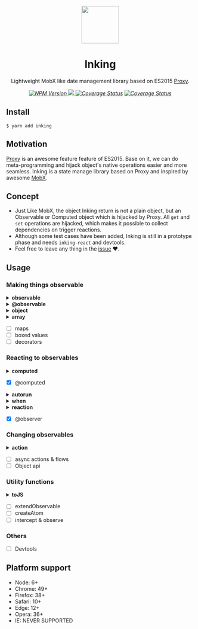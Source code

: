 <p align="center">
    <img src="https://avatars1.githubusercontent.com/u/48382962?s=100&v=4" height=100/>
    <h1 align="center">Inking</h1>
    <p align="center">
        Lightweight MobX like date management library based on ES2015 <a target="_blank" href="https://developer.mozilla.org/en-US/docs/Web/JavaScript/Reference/Global_Objects/Proxy">Proxy</a>.
    <p>
    <p align="center">
        <i>
            <a href="https://www.npmjs.com/package/inking">
              <img src="https://badgen.net/npm/v/inking" alt="NPM Version">
            </a>
            <a href="https://circleci.com/gh/inkerjs/inking">
              <img src="https://badgen.net/circleci/github/inkerjs/inking">
<a href='https://coveralls.io/github/inkerjs/inking?branch=master'><img src='https://badgen.net/bundlephobia/minzip/inking' alt='Coverage Status' /></a>
            </a>
<a href='https://coveralls.io/github/inkerjs/inking?branch=master'><img src='https://badgen.net/coveralls/c/github/inkerjs/inking/master' alt='Coverage Status' /></a>
        </i>
    </p>
</p>

## Install

```
$ yarn add inking
```

## Motivation

[Proxy](https://developer.mozilla.org/en-US/docs/Web/JavaScript/Reference/Global_Objects/Proxy) is an awesome feature feature of ES2015. Base on it, we can do meta-programming and hijack object's native operations easier and more seamless. Inking is a state manage library based on Proxy and inspired by awesome [MobX](https://github.com/mobxjs/mobx).

## Concept

- Just Like MobX, the object Inking return is not a plain object, but an Observable or Computed object which is hijacked by Proxy. All `get` and `set` operations are hijacked, which makes it possible to collect dependencies on trigger reactions.
- Although some test cases have been added, Inking is still in a prototype phase and needs `inking-react` and devtools.
- Feel free to leave any thing in the [issue](https://github.com/inkerjs/inking/issues/new) ❤️.

## Usage

### Making things observable

<details>
<summary><strong>observable</strong></summary>

**API:**

`observable(object)`

**EXAMPLE:**

```ts
import { observable, autorun } from 'inking'

const counter = observable({ num: 0 })
const countLogger = observe(() => console.log(counter.num))

counter.num++
// $ 1
```

</details>
<details>
<summary><strong>@observable</strong></summary>

**API:**

```ts
@observable
class Model {
    ...
}
```

**EXAMPLE:**

```ts
import { observable } from 'inking'

@observable
class Model {
  count = 0
}

const m = new Model()
autorun(() => {
  console.log(m.count)
})

m.count++
// $ 1
```

</details>
<details>
<summary><strong>object</strong></summary>

Any plain object passed into `observable` will turn to be a observable value.

**EXAMPLE:**

```ts
import { observable } from 'inking'

const person = observable({
  // observable properties:
  name: 'John',
  age: 25,
  showAge: false,

  // computed property:
  get labelText() {
    return `${this.name} (age: ${this.age})`
  },

  setAge(age) {
    this.age = age
  }
})

autorun(() => console.log(person.labelText))

person.name = 'David'
// $: David (age: 25)
person.setAge(26)
// $: David (age: 26)
```

</details>
<details>
<summary><strong>array</strong></summary>

Any array passed into `observable` will turn to be a observable array, even nested.

**EXAMPLE:**

```ts
const todos = observable([{ title: 'a', completed: true }, { title: 'b', completed: false }])

autorun(() => {
  console.log(
    todos
      .filter(todo => !todo.completed)
      .map(todo => todo.title)
      .join('_')
  )
})

todos[0].completed = false
// $ a_b
todos[1].completed = true
// $ a
todos.push({ title: 'c', completed: false })
// $ a_c
todos.pop()
// $ a
todos.shift()
// $
```

</details>

- [ ] maps
- [ ] boxed values
- [ ] decorators

### Reacting to observables

<details>
<summary><strong>computed</strong></summary>

Computed values are values that can be derived from the existing state or other computed values.

**EXAMPLE:**

```ts
import { observable, computed } from 'inking'

const obj = observable(['eat', 'sleep'])

const c1 = computed(() => {
  return obj.skills.join('_').toLowerCase()
})

autorun(() => {
  console.log(c1.get())
})

obj.skills.push('code')
// $ eat_sleep_code
obj.skills[2] = 'newCode'
// $ eat_sleep_newcode
obj.skills[2] = 'NEWCODE'
// will not print
```

Any getter property of in Class will turn to be a computed value automatically.

**EXAMPLE:**

```ts
import { observable, computed } from 'inking'

@observable
class Person {
  public firstName = 'a'
  public lastName = 'b'
  public arr: any[] = [1, 2, 3]
  public get fullName() {
    return `${this.firstName}_${this.lastName}`.toUpperCase()
  }
}

const p = new Person()

autorun(() => {
  console.log(p.fullName)
})

p.firstName = 'A'
// will not print
p.firstName = 'a'
// will not print
p.firstName = 'newA'
// $ NEWA_B
p.firstName = 'NEWA'
// will not print
```

</details>

- [x] @computed

</details>
<details>
<summary><strong>autorun</strong></summary>

`autorun` can be used in those cases where you want to create a reactive function that will never have observers itself.

**EXAMPLE:**

```ts
import { autorun } from 'inking'

// ⚠️ disposer is not implemented so far
const disposer = autorun(reaction => {
  /* do some stuff */
})
disposer()

// or

autorun(reaction => {
  /* do some stuff */
  reaction.dispose()
})
```

</details>

</details>

<details>
<summary><strong>when</strong></summary>

`when` observes & runs the given `predicate` until it returns true. Once that happens, the given `effect` is executed and the autorunner is disposed. The function returns a disposer to cancel the autorunner prematurely.

**EXAMPLE:**

```ts
import { observable, when } from 'inking'

const skills = observable(['eat', 'sleep'])

when(
  () => skills.length >= 3,
  () => {
    console.log(skills[skills.length - 1])
  }
)

skills.push('code1')
// $ code1
skills.unshift('code2')
// $ code1
skills.pop()
// $ sleep
skills.shift()
// $ will not print
skills[0] = 'EAT'
// $ will not print
```

</details>

<details>
<summary><strong>reaction</strong></summary>

A variation on autorun that gives more fine grained control on which observables will be tracked.

**EXAMPLE:**

```ts
import { observable, reaction } from 'inking'

const skills = observable(['eat', 'sleep'])

reaction(
  () => obj.skills.length,
  () => {
    console.log(obj.skills[obj.skills.length - 1])
  }
)

skills.push('code1')
// $ code1
skills.unshift('code2')
// $ code1
skills.pop()
// $ sleep
skills.shift()
// $ sleep
skills[0] = 'EAT'
// $ will not print
```

</details>

- [x] @observer

### Changing observables

<details>
<summary><strong>action</strong></summary>

Any application has actions. Actions are anything that modify the state. With MobX you can make it explicit in your code where your actions live by marking them. Actions help you to structure your code better.

**EXAMPLE:**

```ts
import { observable, action } from 'inking'

const skills = observable(['eat', 'sleep'])

autorun(() => {
  console.log(skills.[1])
})

const act = action(() => {
  obj.skills.unshift('i1')
  obj.skills.unshift('i2')
  obj.skills.pop()
  obj.skills.splice(0, 2, 'i3')
  obj.skills.shift()
})

act()
// $ undefined
```

</details>

- [ ] async actions & flows
- [ ] Object api

### Utility functions

<details>
<summary><strong>toJS</strong></summary>

Return raw value from observable value.

**EXAMPLE:**

```ts
// a test case of Jest
test('basic toJS', () => {
  const obj = observable(getPlainObj())
  const skills = obj.skills
  expect(toJS(obj)).toEqual(getPlainObj())
  expect(toJS(skills)).toEqual(getPlainObj().skills)
})
```

</details>

- [ ] extendObservable
- [ ] createAtom
- [ ] intercept & observe

### Others

- [ ] Devtools

## Platform support

- Node: 6+
- Chrome: 49+
- Firefox: 38+
- Safari: 10+
- Edge: 12+
- Opera: 36+
- IE: NEVER SUPPORTED
